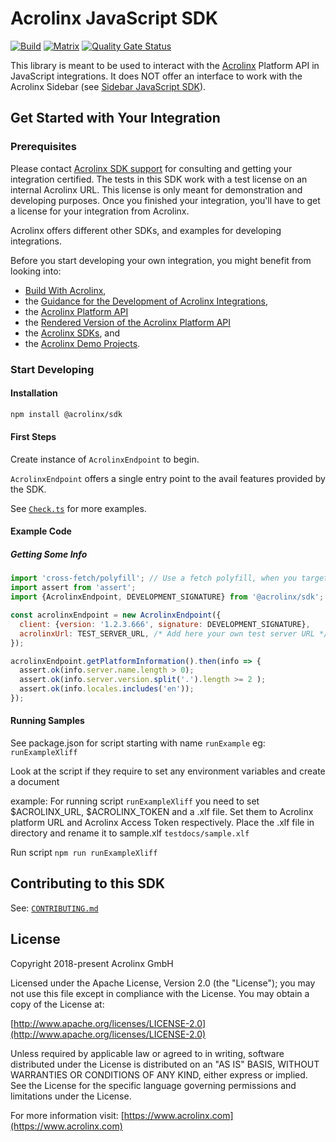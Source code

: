 # Acrolinx JavaScript SDK

[![Build](https://github.com/acrolinx/sdk-js/actions/workflows/main.yml/badge.svg)](https://github.com/acrolinx/sdk-js/actions/workflows/main.yml)
[![Matrix](https://github.com/acrolinx/sdk-js/actions/workflows/matrix.yml/badge.svg)](https://github.com/acrolinx/sdk-js/actions/workflows/matrix.yml)
[![Quality Gate Status](https://sonarcloud.io/api/project_badges/measure?project=acrolinx_sdk-js&metric=alert_status)](https://sonarcloud.io/summary/new_code?id=acrolinx_sdk-js)

This library is meant to be used to interact with the [Acrolinx](https://www.acrolinx.com/) Platform API in JavaScript integrations.
It does NOT offer an interface to work with the Acrolinx Sidebar (see [Sidebar JavaScript SDK](https://github.com/acrolinx/sidebar-sdk-js)).

## Get Started with Your Integration

### Prerequisites

Please contact [Acrolinx SDK support](https://github.com/acrolinx/acrolinx-coding-guidance/blob/master/topics/sdk-support.md)
for consulting and getting your integration certified.
The tests in this SDK work with a test license on an internal Acrolinx URL.
This license is only meant for demonstration and developing purposes.
Once you finished your integration, you'll have to get a license for your integration from Acrolinx.

Acrolinx offers different other SDKs, and examples for developing integrations.

Before you start developing your own integration, you might benefit from looking into:

* [Build With Acrolinx](https://support.acrolinx.com/hc/en-us/categories/10209837818770-Build-With-Acrolinx),
* the [Guidance for the Development of Acrolinx Integrations](https://github.com/acrolinx/acrolinx-coding-guidance),
* the [Acrolinx Platform API](https://github.com/acrolinx/platform-api)
* the [Rendered Version of the Acrolinx Platform API](https://acrolinxapi.docs.apiary.io/#)
* the [Acrolinx SDKs](https://github.com/acrolinx?q=sdk), and
* the [Acrolinx Demo Projects](https://github.com/acrolinx?q=demo).

### Start Developing

#### Installation

```bash
npm install @acrolinx/sdk
```

#### First Steps

Create instance of `AcrolinxEndpoint` to begin.

`AcrolinxEndpoint` offers a single entry point to the avail features provided by the SDK.

See [`Check.ts`](examples/check.ts) for more examples.

#### Example Code

##### Getting Some Info

```javascript
import 'cross-fetch/polyfill'; // Use a fetch polyfill, when you target Node.js or IE11
import assert from 'assert';
import {AcrolinxEndpoint, DEVELOPMENT_SIGNATURE} from '@acrolinx/sdk';

const acrolinxEndpoint = new AcrolinxEndpoint({
  client: {version: '1.2.3.666', signature: DEVELOPMENT_SIGNATURE},
  acrolinxUrl: TEST_SERVER_URL, /* Add here your own test server URL */
});

acrolinxEndpoint.getPlatformInformation().then(info => {
  assert.ok(info.server.name.length > 0);
  assert.ok(info.server.version.split('.').length >= 2 );
  assert.ok(info.locales.includes('en'));
});
```

#### Running Samples

See package.json for script starting with name `runExample` eg: `runExampleXliff`

Look at the script if they require to set any environment variables and create a document

example: For running script `runExampleXliff` you need to set $ACROLINX_URL, $ACROLINX_TOKEN and a .xlf file.
Set them to Acrolinx platform URL and Acrolinx Access Token respectively.
Place the .xlf file in directory and rename it to sample.xlf `testdocs/sample.xlf`

Run script `npm run runExampleXliff`

## Contributing to this SDK

See: [`CONTRIBUTING.md`](CONTRIBUTING.md)

## License

Copyright 2018-present Acrolinx GmbH

Licensed under the Apache License, Version 2.0 (the "License");
you may not use this file except in compliance with the License.
You may obtain a copy of the License at:

[http://www.apache.org/licenses/LICENSE-2.0](http://www.apache.org/licenses/LICENSE-2.0)

Unless required by applicable law or agreed to in writing, software
distributed under the License is distributed on an "AS IS" BASIS,
WITHOUT WARRANTIES OR CONDITIONS OF ANY KIND, either express or implied.
See the License for the specific language governing permissions and
limitations under the License.

For more information visit: [https://www.acrolinx.com](https://www.acrolinx.com)
